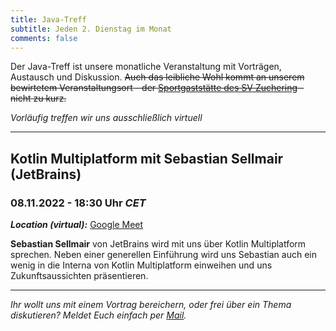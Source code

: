 ```yaml
---
title: Java-Treff
subtitle: Jeden 2. Dienstag im Monat
comments: false
---
```


Der Java-Treff ist unsere monatliche Veranstaltung mit Vorträgen, Austausch und Diskussion.
~~Auch das leibliche Wohl kommt an unserem bewirtetem Veranstaltungsort - der [Sportgaststätte des SV Zuchering](https://goo.gl/maps/WdFPbCwjdqWQr5eUA) - nicht zu kurz.~~

_Vorläufig treffen wir uns ausschließlich virtuell_

---

## Kotlin Multiplatform mit Sebastian Sellmair (JetBrains)
### 08.11.2022 - 18:30 Uhr *CET*

***Location (virtual):*** [Google Meet](https://meet.google.com/get-jzpw-qxm)

**Sebastian Sellmair** von JetBrains wird mit uns über Kotlin Multiplatform sprechen.
Neben einer generellen Einführung wird uns Sebastian auch ein wenig in die Interna von Kotlin Multiplatform einweihen und uns Zukunftsaussichten präsentieren.

---

*Ihr wollt uns mit einem Vortrag bereichern, oder frei über ein Thema diskutieren?
Meldet Euch einfach per [Mail](mailto:info@jug-in.bayern).*
